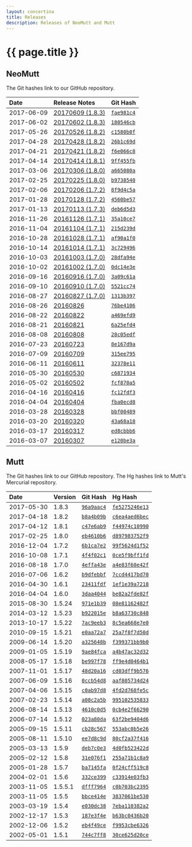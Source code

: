 ```yaml
---
layout: concertina
title: Releases
description: Releases of NeoMutt and Mutt
---
```


# {{ page.title }}

## NeoMutt

The Git hashes link to our GitHub repository.

| Date       | Release Notes | Git Hash |
|:-----------|:--------------|:---------|
| 2017-06-09 | [20170609 (1.8.3)](https://github.com/neomutt/neomutt/releases/tag/neomutt-20170609) | [`fae981c4`](https://github.com/neomutt/neomutt/commit/fae981c4) |
| 2017-06-02 | [20170602 (1.8.3)](https://github.com/neomutt/neomutt/releases/tag/neomutt-20170602) | [`180546cb`](https://github.com/neomutt/neomutt/commit/180546cb) |
| 2017-05-26 | [20170526 (1.8.2)](https://github.com/neomutt/neomutt/releases/tag/neomutt-20170526) | [`c1580b0f`](https://github.com/neomutt/neomutt/commit/c1580b0f) |
| 2017-04-28 | [20170428 (1.8.2)](https://github.com/neomutt/neomutt/releases/tag/neomutt-20170428) | [`26b1c69d`](https://github.com/neomutt/neomutt/commit/26b1c69d) |
| 2017-04-21 | [20170421 (1.8.2)](https://github.com/neomutt/neomutt/releases/tag/neomutt-20170421) | [`f6e066c8`](https://github.com/neomutt/neomutt/commit/f6e066c8) |
| 2017-04-14 | [20170414 (1.8.1)](https://github.com/neomutt/neomutt/releases/tag/neomutt-20170414) | [`9ff455fb`](https://github.com/neomutt/neomutt/commit/9ff455fb) |
| 2017-03-06 | [20170306 (1.8.0)](https://github.com/neomutt/neomutt/releases/tag/neomutt-20170306) | [`a665080a`](https://github.com/neomutt/neomutt/commit/a665080a) |
| 2017-02-25 | [20170225 (1.8.0)](https://github.com/neomutt/neomutt/releases/tag/neomutt-20170225) | [`b9738540`](https://github.com/neomutt/neomutt/commit/b9738540) |
| 2017-02-06 | [20170206 (1.7.2)](https://github.com/neomutt/neomutt/releases/tag/neomutt-20170206) | [`8f9d4c5a`](https://github.com/neomutt/neomutt/commit/8f9d4c5a) |
| 2017-01-28 | [20170128 (1.7.2)](https://github.com/neomutt/neomutt/releases/tag/neomutt-20170128) | [`4560be57`](https://github.com/neomutt/neomutt/commit/4560be57) |
| 2017-01-13 | [20170113 (1.7.3)](https://github.com/neomutt/neomutt/releases/tag/neomutt-20170113) | [`deb6d5d3`](https://github.com/neomutt/neomutt/commit/deb6d5d3) |
| 2016-11-26 | [20161126 (1.7.1)](https://github.com/neomutt/neomutt/releases/tag/neomutt-20161126) | [`35a10ce7`](https://github.com/neomutt/neomutt/commit/35a10ce7) |
| 2016-11-04 | [20161104 (1.7.1)](https://github.com/neomutt/neomutt/releases/tag/neomutt-20161104) | [`215d239d`](https://github.com/neomutt/neomutt/commit/215d239d) |
| 2016-10-28 | [20161028 (1.7.1)](https://github.com/neomutt/neomutt/releases/tag/neomutt-20161028) | [`af90a1f0`](https://github.com/neomutt/neomutt/commit/af90a1f0) |
| 2016-10-14 | [20161014 (1.7.1)](https://github.com/neomutt/neomutt/releases/tag/neomutt-20161014) | [`3c729496`](https://github.com/neomutt/neomutt/commit/3c729496) |
| 2016-10-03 | [20161003 (1.7.0)](https://github.com/neomutt/neomutt/releases/tag/neomutt-20161003) | [`28dfa94e`](https://github.com/neomutt/neomutt/commit/28dfa94e) |
| 2016-10-02 | [20161002 (1.7.0)](https://github.com/neomutt/neomutt/releases/tag/neomutt-20161002) | [`0dc14e3e`](https://github.com/neomutt/neomutt/commit/0dc14e3e) |
| 2016-09-16 | [20160916 (1.7.0)](https://github.com/neomutt/neomutt/releases/tag/neomutt-20160916) | [`3a09c61a`](https://github.com/neomutt/neomutt/commit/3a09c61a) |
| 2016-09-10 | [20160910 (1.7.0)](https://github.com/neomutt/neomutt/releases/tag/neomutt-20160910) | [`5521cc74`](https://github.com/neomutt/neomutt/commit/5521cc74) |
| 2016-08-27 | [20160827 (1.7.0)](https://github.com/neomutt/neomutt/releases/tag/neomutt-20160827) | [`1313b397`](https://github.com/neomutt/neomutt/commit/1313b397) |
| 2016-08-26 | [20160826](https://github.com/neomutt/neomutt/releases/tag/neomutt-20160826) | [`76be4106`](https://github.com/neomutt/neomutt/commit/76be4106) |
| 2016-08-22 | [20160822](https://github.com/neomutt/neomutt/releases/tag/neomutt-20160822) | [`a469efd9`](https://github.com/neomutt/neomutt/commit/a469efd9) |
| 2016-08-21 | [20160821](https://github.com/neomutt/neomutt/releases/tag/neomutt-20160821) | [`6a25efd4`](https://github.com/neomutt/neomutt/commit/6a25efd4) |
| 2016-08-08 | [20160808](https://github.com/neomutt/neomutt/releases/tag/neomutt-20160808) | [`28c05edf`](https://github.com/neomutt/neomutt/commit/28c05edf) |
| 2016-07-23 | [20160723](https://github.com/neomutt/neomutt/releases/tag/neomutt-20160723) | [`8e167d9a`](https://github.com/neomutt/neomutt/commit/8e167d9a) |
| 2016-07-09 | [20160709](https://github.com/neomutt/neomutt/releases/tag/neomutt-20160709) | [`315ee795`](https://github.com/neomutt/neomutt/commit/315ee795) |
| 2016-06-11 | [20160611](https://github.com/neomutt/neomutt/releases/tag/neomutt-20160611) | [`32378e11`](https://github.com/neomutt/neomutt/commit/32378e11) |
| 2016-05-30 | [20160530](https://github.com/neomutt/neomutt/releases/tag/neomutt-20160530) | [`c6871934`](https://github.com/neomutt/neomutt/commit/c6871934) |
| 2016-05-02 | [20160502](https://github.com/neomutt/neomutt/releases/tag/neomutt-20160502) | [`fcf870a5`](https://github.com/neomutt/neomutt/commit/fcf870a5) |
| 2016-04-16 | [20160416](https://github.com/neomutt/neomutt/releases/tag/neomutt-20160416) | [`fc12fdf3`](https://github.com/neomutt/neomutt/commit/fc12fdf3) |
| 2016-04-04 | [20160404](https://github.com/neomutt/neomutt/releases/tag/neomutt-20160404) | [`fba0ecd8`](https://github.com/neomutt/neomutt/commit/fba0ecd8) |
| 2016-03-28 | [20160328](https://github.com/neomutt/neomutt/releases/tag/neomutt-20160328) | [`bbf00489`](https://github.com/neomutt/neomutt/commit/bbf00489) |
| 2016-03-20 | [20160320](https://github.com/neomutt/neomutt/releases/tag/neomutt-20160320) | [`43a68a18`](https://github.com/neomutt/neomutt/commit/43a68a18) |
| 2016-03-17 | [20160317](https://github.com/neomutt/neomutt/releases/tag/neomutt-20160317) | [`ed8cbbb6`](https://github.com/neomutt/neomutt/commit/ed8cbbb6) |
| 2016-03-07 | [20160307](https://github.com/neomutt/neomutt/releases/tag/neomutt-20160307) | [`e120be3a`](https://github.com/neomutt/neomutt/commit/e120be3a) |

## Mutt

The Git hashes link to our GitHub repository.
The Hg hashes link to Mutt's Mercurial repository.

| Date       | Version | Git Hash                                                       | Hg Hash                                                         |
| :--------- | :------ | :------------------------------------------------------------- | :-------------------------------------------------------------- |
| 2017-05-30 | 1.8.3   | [`96a9aac4`](https://github.com/neomutt/neomutt/commit/96a9aac4) | [`fe5275246e13`](https://dev.mutt.org/hg/mutt/rev/fe5275246e13) |
| 2017-04-18 | 1.8.2   | [`b8a4b09b`](https://github.com/neomutt/neomutt/commit/b8a4b09b) | [`c6ea4aed6bec`](https://dev.mutt.org/hg/mutt/rev/c6ea4aed6bec) |
| 2017-04-12 | 1.8.1   | [`c47e6ab9`](https://github.com/neomutt/neomutt/commit/c47e6ab9) | [`f44974c10990`](https://dev.mutt.org/hg/mutt/rev/f44974c10990) |
| 2017-02-25 | 1.8.0   | [`eb4610b6`](https://github.com/neomutt/neomutt/commit/eb4610b6) | [`d897983752f9`](https://dev.mutt.org/hg/mutt/rev/d897983752f9) |
| 2016-12-04 | 1.7.2   | [`6b1ca7e2`](https://github.com/neomutt/neomutt/commit/6b1ca7e2) | [`99f5624d1f52`](https://dev.mutt.org/hg/mutt/rev/99f5624d1f52) |
| 2016-10-08 | 1.7.1   | [`4f4f02c1`](https://github.com/neomutt/neomutt/commit/4f4f02c1) | [`0ce5f9bff1fd`](https://dev.mutt.org/hg/mutt/rev/0ce5f9bff1fd) |
| 2016-08-18 | 1.7.0   | [`4effa43e`](https://github.com/neomutt/neomutt/commit/4effa43e) | [`a4e83f60e42f`](https://dev.mutt.org/hg/mutt/rev/a4e83f60e42f) |
| 2016-07-06 | 1.6.2   | [`b9dfebbf`](https://github.com/neomutt/neomutt/commit/b9dfebbf) | [`7ccd4417bd70`](https://dev.mutt.org/hg/mutt/rev/7ccd4417bd70) |
| 2016-04-30 | 1.6.1   | [`23411fdf`](https://github.com/neomutt/neomutt/commit/23411fdf) | [`1ef1e39a7218`](https://dev.mutt.org/hg/mutt/rev/1ef1e39a7218) |
| 2016-04-04 | 1.6.0   | [`3daa4044`](https://github.com/neomutt/neomutt/commit/3daa4044) | [`be82a2fde82f`](https://dev.mutt.org/hg/mutt/rev/be82a2fde82f) |
| 2015-08-30 | 1.5.24  | [`971e1b39`](https://github.com/neomutt/neomutt/commit/971e1b39) | [`08e81162482f`](https://dev.mutt.org/hg/mutt/rev/08e81162482f) |
| 2014-03-12 | 1.5.23  | [`b922015e`](https://github.com/neomutt/neomutt/commit/b922015e) | [`b8a63730c848`](https://dev.mutt.org/hg/mutt/rev/b8a63730c848) |
| 2013-10-17 | 1.5.22  | [`7ac9eeb3`](https://github.com/neomutt/neomutt/commit/7ac9eeb3) | [`8c5ea668e7e0`](https://dev.mutt.org/hg/mutt/rev/8c5ea668e7e0) |
| 2010-09-15 | 1.5.21  | [`e0aa72a7`](https://github.com/neomutt/neomutt/commit/e0aa72a7) | [`25a7f8f7d50d`](https://dev.mutt.org/hg/mutt/rev/25a7f8f7d50d) |
| 2009-06-14 | 1.5.20  | [`a325648b`](https://github.com/neomutt/neomutt/commit/a325648b) | [`f399371bb9b0`](https://dev.mutt.org/hg/mutt/rev/f399371bb9b0) |
| 2009-01-05 | 1.5.19  | [`9ae84fca`](https://github.com/neomutt/neomutt/commit/9ae84fca) | [`a4b47ac32d32`](https://dev.mutt.org/hg/mutt/rev/a4b47ac32d32) |
| 2008-05-17 | 1.5.18  | [`be997f78`](https://github.com/neomutt/neomutt/commit/be997f78) | [`ff9e4d0464b1`](https://dev.mutt.org/hg/mutt/rev/ff9e4d0464b1) |
| 2007-11-01 | 1.5.17  | [`48d20a16`](https://github.com/neomutt/neomutt/commit/48d20a16) | [`cd03dff9b576`](https://dev.mutt.org/hg/mutt/rev/cd03dff9b576) |
| 2007-06-09 | 1.5.16  | [`0ccb54d8`](https://github.com/neomutt/neomutt/commit/0ccb54d8) | [`aaf805734d24`](https://dev.mutt.org/hg/mutt/rev/aaf805734d24) |
| 2007-04-06 | 1.5.15  | [`c0ab97d8`](https://github.com/neomutt/neomutt/commit/c0ab97d8) | [`4fd2d768fe5c`](https://dev.mutt.org/hg/mutt/rev/4fd2d768fe5c) |
| 2007-02-23 | 1.5.14  | [`a08c2a5b`](https://github.com/neomutt/neomutt/commit/a08c2a5b) | [`995102535833`](https://dev.mutt.org/hg/mutt/rev/995102535833) |
| 2006-08-14 | 1.5.13  | [`4610c0d5`](https://github.com/neomutt/neomutt/commit/4610c0d5) | [`0cb4e2f66290`](https://dev.mutt.org/hg/mutt/rev/0cb4e2f66290) |
| 2006-07-14 | 1.5.12  | [`023a80da`](https://github.com/neomutt/neomutt/commit/023a80da) | [`63f2be9404d6`](https://dev.mutt.org/hg/mutt/rev/63f2be9404d6) |
| 2005-09-15 | 1.5.11  | [`cb28c567`](https://github.com/neomutt/neomutt/commit/cb28c567) | [`553abc0b5e26`](https://dev.mutt.org/hg/mutt/rev/553abc0b5e26) |
| 2005-08-11 | 1.5.10  | [`ee7d8c9d`](https://github.com/neomutt/neomutt/commit/ee7d8c9d) | [`80cf2a37f416`](https://dev.mutt.org/hg/mutt/rev/80cf2a37f416) |
| 2005-03-13 | 1.5.9   | [`deb7c0e3`](https://github.com/neomutt/neomutt/commit/deb7c0e3) | [`4d0fb523422d`](https://dev.mutt.org/hg/mutt/rev/4d0fb523422d) |
| 2005-02-12 | 1.5.8   | [`31e076f1`](https://github.com/neomutt/neomutt/commit/31e076f1) | [`255a71b1c8a9`](https://dev.mutt.org/hg/mutt/rev/255a71b1c8a9) |
| 2005-01-28 | 1.5.7   | [`ba7145fa`](https://github.com/neomutt/neomutt/commit/ba7145fa) | [`0f24cff519c8`](https://dev.mutt.org/hg/mutt/rev/0f24cff519c8) |
| 2004-02-01 | 1.5.6   | [`332ce399`](https://github.com/neomutt/neomutt/commit/332ce399) | [`c33914e03fb3`](https://dev.mutt.org/hg/mutt/rev/c33914e03fb3) |
| 2003-11-05 | 1.5.5.1 | [`dfff7964`](https://github.com/neomutt/neomutt/commit/dfff7964) | [`c0b703bc2395`](https://dev.mutt.org/hg/mutt/rev/c0b703bc2395) |
| 2003-11-05 | 1.5.5   | [`bbce414e`](https://github.com/neomutt/neomutt/commit/bbce414e) | [`3837061be530`](https://dev.mutt.org/hg/mutt/rev/3837061be530) |
| 2003-03-19 | 1.5.4   | [`e030dc38`](https://github.com/neomutt/neomutt/commit/e030dc38) | [`7eba110382a2`](https://dev.mutt.org/hg/mutt/rev/7eba110382a2) |
| 2002-12-17 | 1.5.3   | [`187e3f4e`](https://github.com/neomutt/neomutt/commit/187e3f4e) | [`b63bc0436b20`](https://dev.mutt.org/hg/mutt/rev/b63bc0436b20) |
| 2002-12-06 | 1.5.2   | [`eb4f49ce`](https://github.com/neomutt/neomutt/commit/eb4f49ce) | [`f9953cbe6326`](https://dev.mutt.org/hg/mutt/rev/f9953cbe6326) |
| 2002-05-01 | 1.5.1   | [`744c7ff8`](https://github.com/neomutt/neomutt/commit/744c7ff8) | [`30ce625d20ce`](https://dev.mutt.org/hg/mutt/rev/30ce625d20ce) |

